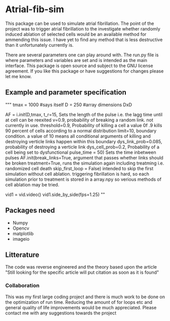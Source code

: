 # Atrial-fib-sim

This package can be used to simulate atrial fibrillation. The point of the project was to trigger atrial fibrillation to the investigate whether randomly induced ablation of selected cells would be an available method for ammending this issue. I have yet to find any method that is less destructive than it unfortunately currently is.

There are several parameters one can play around with. The run.py file is where parameters and variables are set and is intended as the main interface. This package is open source and subject to the GNU license agreement. If you like this package or have suggestions for changes please let me know. 

## Example and parameter specification

"""
tmax = 1000     #says itself
D = 250         #array dimensions DxD


AF = i._init_(D,tmax,
              t_r=15,                 Sets the length of the pulse i.e. the lagg time until at cell can be reexited
              v=0.9,                  probability of breaking a random link. not currently in use.
              threshold=0.9,          Probability of killing a cell a value 0f .9 kills 90 percent of cells according to a normal distribution
              limit=10,               boundary condition. a value of 10 means all conditional arguments of killing and destroying verticle links happen within this boundary
              dys_link_prob=0.085,    probability of destroying a verticle link
              dys_cell_prob=0.2,      Probability of a cell being set to dysfunctional
              pulse_time = 50)        Sets the time inbetween pulses
AF.init(break_links=True,             argument that passes whether links should be broken
        treatment=True,               runs the simulation again including treatming i.e. randomized cell death
        skip_first_loop = False)      intended to skip the first simulation without cell ablation. triggering fibrillation is hard, so each simulation prior to treatment is stored in a array.npy so verious methods of cell ablation may be tried.

vid1 = vid.video()
vid1.side_by_side(fps=1.25)
""

## Packages need
- Numpy
- Opencv
- matplotlib
- imageio

## Litterature
The code was reverse engineered and the theory based upon the article "Still looking for the specific article will put citation as soon as it is found"

### Collaboration
This was my first large coding project and there is much work to be done on the optimization of run time. Reducing the amount of for loops etc and general quality of life improvements would be much appreciated. Please contact me with any suggestions towards the project
